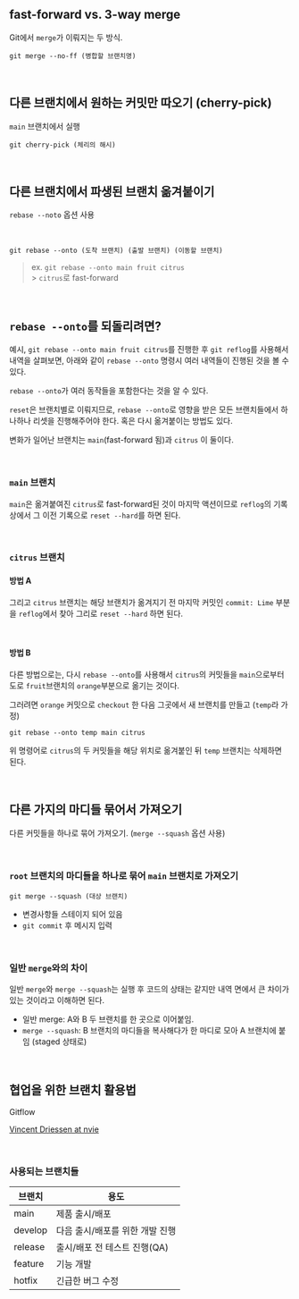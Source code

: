 ## fast-forward vs. 3-way merge

Git에서 `merge`가 이뤄지는 두 방식.<br />

```
git merge --no-ff (병합할 브랜치명)
```

<br />

## 다른 브랜치에서 원하는 커밋만 따오기 (cherry-pick)

`main` 브랜치에서 실행

```
git cherry-pick (체리의 해시)
```

<br />

## 다른 브랜치에서 파생된 브랜치 옮겨붙이기

`rebase --noto` 옵션 사용<br />

<br />

```
git rebase --onto (도착 브랜치) (출발 브랜치) (이동할 브랜치)
```

> ex. `git rebase --onto main fruit citrus`<br /> > `citrus`로 fast-forward

<br />

## `rebase --onto`를 되돌리려면?

예시, `git rebase --onto main fruit citrus`를 진행한 후 `git reflog`를 사용해서 내역을 살펴보면, 아래와 같이 `rebase --onto` 명령시 여러 내역들이 진행된 것을 볼 수 있다.<br />

`rebase --onto`가 여러 동작들을 포함한다는 것을 알 수 있다.<br />

`reset`은 브랜치별로 이뤄지므로, `rebase --onto`로 영향을 받은 모든 브랜치들에서 하나하나 리셋을 진행해주어야 한다. 혹은 다시 옮겨붙이는 방법도 있다.<br />

변화가 일어난 브랜치는 `main`(fast-forward 됨)과 `citrus` 이 둘이다.<br />

<br />

### `main` 브랜치

`main`은 옮겨붙여진 `citrus`로 fast-forward된 것이 마지막 액션이므로 `reflog`의 기록상에서 그 이전 기록으로 `reset --hard`를 하면 된다.<br />

<br />

### `citrus` 브랜치

#### 방법 A

그리고 `citrus` 브랜치는 해당 브랜치가 옮겨지기 전 마지막 커밋인 `commit: Lime` 부분을 `reflog`에서 찾아 그리로 `reset --hard` 하면 된다.<br />

<br />

#### 방법 B

다른 방법으로는, 다시 `rebase --onto`를 사용해서 `citrus`의 커밋들을 `main`으로부터 도로 `fruit`브랜치의 `orange`부분으로 옮기는 것이다.<br />

그러려면 `orange` 커밋으로 `checkout` 한 다음 그곳에서 새 브랜치를 만들고 (`temp`라 가정)

```
git rebase --onto temp main citrus
```

위 명령어로 `citrus`의 두 커밋들을 해당 위치로 옮겨붙인 뒤 `temp` 브랜치는 삭제하면 된다.<br />

<br />

## 다른 가지의 마디들 묶어서 가져오기

다른 커밋들을 하나로 묶어 가져오기. (`merge --squash` 옵션 사용)<br />

<br />

### `root` 브랜치의 마디들을 하나로 묶어 `main` 브랜치로 가져오기

```
git merge --squash (대상 브랜치)
```

- 변경사항들 스테이지 되어 있음
- `git commit` 후 메시지 입력

<br />

### 일반 `merge`와의 차이

일반 `merge`와 `merge --squash`는 실행 후 코드의 상태는 같지만 내역 면에서 큰 차이가 있는 것이라고 이해하면 된다.<br />

- 일반 merge: A와 B 두 브랜치를 한 곳으로 이어붙임.<br />
- `merge --squash`: B 브랜치의 마디들을 복사해다가 한 마디로 모아 A 브랜치에 붙임 (staged 상태로)

<br />

## 협업을 위한 브랜치 활용법

Gitflow<br />

[Vincent Driessen at nvie](https://nvie.com/posts/a-successful-git-branching-model/)

<br />

### 사용되는 브랜치들

| 브랜치  | 용도                            |
| ------- | ------------------------------- |
| main    | 제품 출시/배포                  |
| develop | 다음 출시/배포를 위한 개발 진행 |
| release | 출시/배포 전 테스트 진행(QA)    |
| feature | 기능 개발                       |
| hotfix  | 긴급한 버그 수정                |

